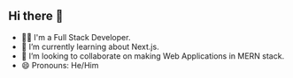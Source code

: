 ## Hi there 👋

<!--
**chirag412vijayvergiya/chirag412vijayvergiya** is a ✨ _special_ ✨ repository because its `README.md` (this file) appears on your GitHub profile.

Here are some ideas to get you started:

- 🔭 I’m currently working on ...
- 🌱 I’m currently learning ...
- 👯 I’m looking to collaborate on ...
- 🤔 I’m looking for help with ...
- 💬 Ask me about ...
- 📫 How to reach me: ...
- 😄 Pronouns: ...
- ⚡ Fun fact: ...
-->

- 👨‍💻 I'm a Full Stack Developer.
- 🔭 I’m currently learning about Next.js.
- 👬 I’m looking to collaborate on making Web Applications in MERN stack.
- 😄 Pronouns: He/Him
